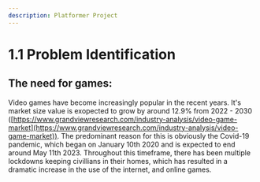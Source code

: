 ```yaml
---
description: Platformer Project
---
```


# 1.1 Problem Identification

## The need for games:

Video games have become increasingly popular in the recent years. It's market size value is exopected to grow by around 12.9% from 2022 - 2030 ([https://www.grandviewresearch.com/industry-analysis/video-game-market](https://www.grandviewresearch.com/industry-analysis/video-game-market)). The predominant reason for this is obviously the Covid-19 pandemic, which began on January 10th 2020 and is expected to end around May 11th 2023. Throughout this timeframe, there has been multiple lockdowns keeping civillians in their homes, which has resulted in a dramatic increase in the use of the internet, and online games.
